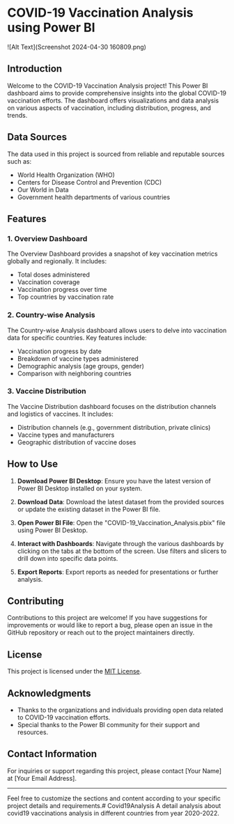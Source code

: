 # COVID-19 Vaccination Analysis using Power BI
![Alt Text](Screenshot 2024-04-30 160809.png)

## Introduction

Welcome to the COVID-19 Vaccination Analysis project! This Power BI dashboard aims to provide comprehensive insights into the global COVID-19 vaccination efforts. The dashboard offers visualizations and data analysis on various aspects of vaccination, including distribution, progress, and trends.

## Data Sources

The data used in this project is sourced from reliable and reputable sources such as:

- World Health Organization (WHO)
- Centers for Disease Control and Prevention (CDC)
- Our World in Data
- Government health departments of various countries

## Features

### 1. Overview Dashboard

The Overview Dashboard provides a snapshot of key vaccination metrics globally and regionally. It includes:

- Total doses administered
- Vaccination coverage
- Vaccination progress over time
- Top countries by vaccination rate

### 2. Country-wise Analysis

The Country-wise Analysis dashboard allows users to delve into vaccination data for specific countries. Key features include:

- Vaccination progress by date
- Breakdown of vaccine types administered
- Demographic analysis (age groups, gender)
- Comparison with neighboring countries

### 3. Vaccine Distribution

The Vaccine Distribution dashboard focuses on the distribution channels and logistics of vaccines. It includes:

- Distribution channels (e.g., government distribution, private clinics)
- Vaccine types and manufacturers
- Geographic distribution of vaccine doses

## How to Use

1. **Download Power BI Desktop**: Ensure you have the latest version of Power BI Desktop installed on your system.

2. **Download Data**: Download the latest dataset from the provided sources or update the existing dataset in the Power BI file.

3. **Open Power BI File**: Open the "COVID-19_Vaccination_Analysis.pbix" file using Power BI Desktop.

4. **Interact with Dashboards**: Navigate through the various dashboards by clicking on the tabs at the bottom of the screen. Use filters and slicers to drill down into specific data points.

5. **Export Reports**: Export reports as needed for presentations or further analysis.

## Contributing

Contributions to this project are welcome! If you have suggestions for improvements or would like to report a bug, please open an issue in the GitHub repository or reach out to the project maintainers directly.

## License

This project is licensed under the [MIT License](LICENSE).

## Acknowledgments

- Thanks to the organizations and individuals providing open data related to COVID-19 vaccination efforts.
- Special thanks to the Power BI community for their support and resources.

## Contact Information

For inquiries or support regarding this project, please contact [Your Name] at [Your Email Address].

---

Feel free to customize the sections and content according to your specific project details and requirements.# Covid19Analysis
A detail analysis about covid19 vaccinations analysis in different countries from year 2020-2022.
